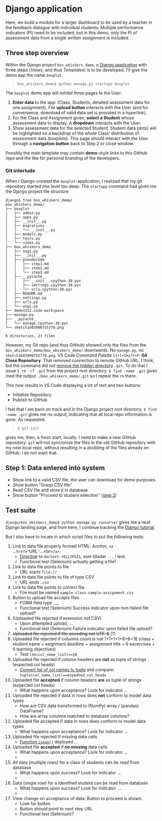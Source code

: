 Django application
====
Here, we build a module for a larger dashboard to be used by a teacher
in the feedback dialogue with individual students.
Multiple performance indicators (PI) need to be included,
but in this demo, only the PI of assessment data from 
a single written assignment is included.

Three step overview
---
Within the Django *project* `box_whiskers_demo`, a 
[Django *application*](https://docs.djangoproject.com/en/3.1/intro/tutorial01/#creating-the-polls-app)
with three steps (*View*s, and thus *Templates*) is to be developed.
I'll give the demo app the name `boxplot`.
> `box_whiskers_demo$ python manage.py startapp boxplot `

The `boxplot` demo app will exhibit three pages to the User:
1. **Enter data** to the app:
   (Class, Students, detailed assessment data for one assignment).
   File **upload button** interacts with the User
   (and for convenience, download of valid data set is provided in a hyperlink).
1. For the Class and Assignment given, 
   **select a Student** whose assessment data to display.
   A **dropdown** interacts with the User.
1. Show assessment data for the selected Student.
   Student data (dots)  will be highlighted on a
   backdrop of the whole Class' distribution of assessment data (boxplots).
   This page should interact with the User through a **navigation button** back to Step 2
   or close window.

Possibly the main template may contain **demo**-style links to this GitHub repo
and the like for personal branding of the developers.

### Git interlude
When I Django-created the `boxplot`-application, I realized that my
git repository started one level too deep. 
The `startapp` command had given me the Django project file structure
```
django$ tree box_whiskers_demo/
box_whiskers_demo/
├── boxplot
│   ├── admin.py
│   ├── apps.py
│   ├── __init__.py
│   ├── migrations
│   │   └── __init__.py
│   ├── models.py
│   ├── tests.py
│   └── views.py
├── box_whiskers_demo
│   ├── asgi.py
│   ├── __init__.py
│   ├── pseudocode
│   │   ├── step1.md
│   │   ├── step2.md
│   │   └── step3.md
│   ├── __pycache__
│   │   ├── __init__.cpython-38.pyc
│   │   ├── settings.cpython-38.pyc
│   │   └── urls.cpython-38.pyc
│   ├── README.md
│   ├── settings.py
│   ├── urls.py
│   └── wsgi.py
├── demo1512.code-workspace
├── manage.py
├── __pycache__
│   └── manage.cpython-38.pyc
└── sketch1603900755770.png

6 directories, 23 files
```
However, my Git repo (and thus GitHub) showed only the files from the 
`box_whiskers_demo/box_whiskers_demo/` downwards.
No `manage.py`, no `sketch1603900755770.png`.
VS Code *Command Palette* `Ctrl+Shift+P`: **Git Close Repository**.
That removed connection to remote GitHub URL, I think, but the command did not
[remove the hidden directory](https://stackoverflow.com/questions/1213430)
`.git`.
To do that I issue `$ rm -rf .git` from the project root directory.
`$ find -name .git` gives med the output `./box_whiskers_demo/.git` so I repeat the `rm` there.

This now results in VS Code displaying a lot of text and two buttons:
- Initialize Repository
- Publish to GitHub

I feel that I am back on track and in the Django project root directory,
`$ find -name .git` gives me no output, indicating that all local repo information is gone.
As requested.

> `$ git init`

gives me, then, a fresh start, locally. 
I need to make a new GitHub repository: `git` will not syncronize 
the files in the old GitHub repository with my new local repo,
without resulting in a doubling of the files already on GitHub.
I do not want that.


Step 1: Data entered into system
---
- Show link to a valid CSV file, the user can download for demo purposes.
- Show button "Grasp CSV file"
- Read CSV file and store it in database
- Show button "Proceed to student selection" ([step 2](./step2.md))

Test suite
---
`django/box_whiskers_demo$ python manage.py runserver` gives me a neat 
Django landing page, and from here, I continue tracking the 
[Django tutorial](https://docs.djangoproject.com/en/3.1/intro/tutorial02/).

But I also have to locate in which script files to put the following tests:
1. Link to data file properly formed HTML: Anchor, `<a `...`href="`URL`"`...`>`txt`</a>`.
   - [Directive](https://docs.python.org/2.4/lib/doctest-options.html)
     to `doctest`: `+ELLIPSIS`, som tillader `...` i test.
   - Functional test
     (Selenium) actually getting a file?
1. Link to data file points to file
   - URL starts `file://`
1. Link to data file points to file of type CSV
   - URL ends `.csv`
1. Link to data file points to correct file
   - File must be named `sample-class-sample-assignment.csv` 
1. Button to upload file accepts files
   - FORM field type ___
   - Functional test
     (Selenium) Success indicator upon non-failed file upload?
1. (Uploaded file rejected if extension not CSV)
   - Upon attempted upload, ...
   - Functional test
     (Selenium) Failure indicator upon failed file upload?
1. ~~Uploaded file rejected if file encoding not UTF-8~~ (?)
1. Uploaded file rejected if columns count is not 1+1+1+1+6+6=16 (class + student name + 
   asignment deadline + assignment title + 6 excercises + 6 learning objectives)
   - Test `len(col_name_list)==16`
1. Uploaded file rejected if column headers are **not** as tuple of strings (expected col heads)
   - [Convert list of col names to tuple](https://www.geeksforgeeks.org/python-convert-a-list-into-a-tuple/)
     and compare: `tuple(col_name_list)==expedted_col_heads`
1. Uploaded file **accepted** if column headers **are** as tuple of strings (expected col heads)
   - What happens upon acceptance? Look for indicator ...
1. Uploaded file rejected if data in rows does **not** conform to model data types
   - How are CSV data transformed to (NumPy) array / (pandas) DataFrame?
   - How are array columns matched to database columns?
1. Uploaded file accepted if data in rows does conform to model data types
   - What happens upon acceptance? Look for indicator ...
1. Uploaded file rejected if missing data cells
   - [Function `isnan()`](https://numpy.org/doc/stable/reference/generated/numpy.isnan.html)
     deployed ...
1. Uploaded file **accepted** if **no missing** data cells 
   - What happens upon acceptance? Look for indicator ...
   - 
1. All data (multiple rows) for a class of students can be read from database
   - What happens upon success? Look for indicator ...
   - 
1. Data (single row) for a identified student can be read from database
   - What happens upon success? Look for indicator ...
   - 
1. View change on acceptance of data: Button to proceed is shown.
   - Look for button
   - Button should point to next step URL
   - Functional test
     (Selenium)?
